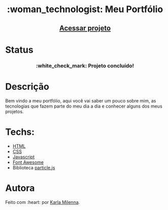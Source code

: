 <p align="center">
  <h1 align="center">:woman_technologist: Meu Portfólio</h1>
  
  <h2 align="center"><a href="#" target="_blank">Acessar projeto</a></h2>

# Status
  <h3 align="center">
    :white_check_mark: Projeto <strong>concluído</strong>!
  </h3>
</p>

# Descrição
Bem vindo a meu portfólio, aqui você vai saber um pouco sobre mim, as tecnologias que fazem parte do meu dia a dia e conhecer alguns dos meus projetos.

# Techs: 
- <a href="https://developer.mozilla.org/pt-BR/docs/Web/HTML">HTML</a><br>
- <a href="https://developer.mozilla.org/pt-BR/docs/Web/CSS">CSS</a><br>
- <a href="https://developer.mozilla.org/pt-BR/docs/Web/JavaScript">Javascript</a><br>
- <a href="https://fontawesome.com/">Font Awesome</a><br>
- Biblioteca <a href="https://vincentgarreau.com/particles.js/">particle.js</a>

# Autora

<p>Feito com :heart: por <a href="https://github.com/kamilenna">Karla Milenna</a>.
